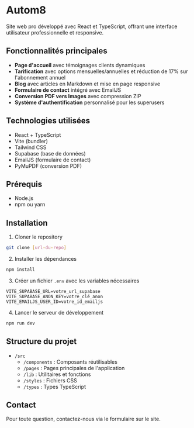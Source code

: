 # Autom8

Site web pro développé avec React et TypeScript, offrant une interface utilisateur professionnelle et responsive.

## Fonctionnalités principales

- **Page d'accueil** avec témoignages clients dynamiques
- **Tarification** avec options mensuelles/annuelles et réduction de 17% sur l'abonnement annuel
- **Blog** avec articles en Markdown et mise en page responsive
- **Formulaire de contact** intégré avec EmailJS
- **Conversion PDF vers Images** avec compression ZIP
- **Système d'authentification** personnalisé pour les superusers

## Technologies utilisées

- React + TypeScript
- Vite (bundler)
- Tailwind CSS
- Supabase (base de données)
- EmailJS (formulaire de contact)
- PyMuPDF (conversion PDF)

## Prérequis

- Node.js
- npm ou yarn

## Installation

1. Cloner le repository
```bash
git clone [url-du-repo]
```

2. Installer les dépendances
```bash
npm install
```

3. Créer un fichier `.env` avec les variables nécessaires
```
VITE_SUPABASE_URL=votre_url_supabase
VITE_SUPABASE_ANON_KEY=votre_clé_anon
VITE_EMAILJS_USER_ID=votre_id_emailjs
```

4. Lancer le serveur de développement
```bash
npm run dev
```

## Structure du projet

- `/src`
  - `/components` : Composants réutilisables
  - `/pages` : Pages principales de l'application
  - `/lib` : Utilitaires et fonctions
  - `/styles` : Fichiers CSS
  - `/types` : Types TypeScript

## Contact

Pour toute question, contactez-nous via le formulaire sur le site.
